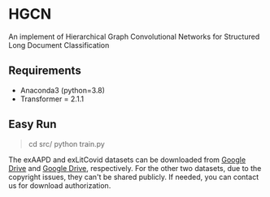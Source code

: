 # HGCN
An implement of Hierarchical Graph Convolutional Networks for Structured Long Document Classification

## Requirements
* Anaconda3 (python=3.8)
* Transformer = 2.1.1

## Easy Run
> cd src/ 
> python train.py

The exAAPD and exLitCovid datasets can be downloaded from [Google Drive](https://drive.google.com/drive/folders/1g9s_UiaTVC0GK80s56tiR-Tby-Jbi-wy?usp=sharing) and [Google Drive](https://drive.google.com/drive/folders/1fKFqXa0KgTo8NOsiUtipkgoZfgJ2_AK3?usp=sharing), respectively. For the other two datasets, due to the copyright issues, they can't be shared publicly. If needed, you can contact us for download authorization.

